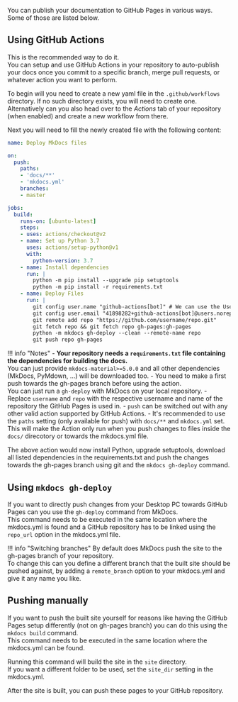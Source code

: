 You can publish your documentation to GitHub Pages in various ways.  
Some of those are listed below.

## Using GitHub Actions
This is the recommended way to do it.  
You can setup and use GitHub Actions in your repository to auto-publish your docs once you commit to a specific branch, merge pull requests, or whatever action you want to perform.

To begin will you need to create a new yaml file in the `.github/workflows` directory. If no such directory exists, you will need to create one.  
Alternatively can you also head over to the *Actions* tab of your repository (when enabled) and create a new workflow from there.

Next you will need to fill the newly created file with the following content:  
```yaml
name: Deploy MkDocs files

on:
  push:
    paths: 
    - 'docs/**'
    - 'mkdocs.yml'
    branches:
    - master

jobs:
  build:
    runs-on: [ubuntu-latest]
    steps:
    - uses: actions/checkout@v2
    - name: Set up Python 3.7
      uses: actions/setup-python@v1
      with:
        python-version: 3.7
    - name: Install dependencies
      run: |
        python -m pip install --upgrade pip setuptools
        python -m pip install -r requirements.txt
    - name: Deploy Files
      run: |
        git config user.name "github-actions[bot]" # We can use the Username and E-Mail of GitHub Actions for Git.
        git config user.email "41898282+github-actions[bot]@users.noreply.github.com"
        git remote add repo "https://github.com/username/repo.git"
        git fetch repo && git fetch repo gh-pages:gh-pages
        python -m mkdocs gh-deploy --clean --remote-name repo
        git push repo gh-pages
```

!!! info "Notes"
    - **Your repository needs a `requirements.txt` file containing the dependencies for building the docs.**  
    You can just provide `mkdocs-material>=5.0.0` and all other dependencies (MkDocs, PyMdown, ...) will be downloaded too.
    - You need to make a first push towards the gh-pages branch before using the action.  
    You can just run a `gh-deploy` with MkDocs on your local repository.
    - Replace `username` and `repo` with the respective username and name of the repository the GitHub Pages is used in.
    - `push` can be switched out with any other valid action supported by GitHub Actions.
    - It's recommended to use the `paths` setting (only available for push) with `docs/**` and `mkdocs.yml` set.  
    This will make the Action only run when you push changes to files inside the `docs/` direcotory or towards the mkdocs.yml file.

The above action would now install Python, upgrade setuptools, download all listed dependencies in the requirements.txt and push the changes towards the gh-pages branch using git and the `mkdocs gh-deploy` command.

## Using `mkdocs gh-deploy`
If you want to directly push changes from your Desktop PC towards GitHub Pages can you use the `gh-deploy` command from MkDocs.  
This command needs to be executed in the same location where the mkdocs.yml is found and a GitHub repository has to be linked using the `repo_url` option in the mkdocs.yml file.

!!! info "Switching branches"
    By default does MkDocs push the site to the gh-pages branch of your repository.  
    To change this can you define a different branch that the built site should be pushed against, by adding a `remote_branch` option to your mkdocs.yml and give it any name you like.

## Pushing manually
If you want to push the built site yourself for reasons like having the GitHub Pages setup differently (not on gh-pages branch) you can do this using the `mkdocs build` command.  
This command needs to be executed in the same location where the mkdocs.yml can be found.

Running this command will build the site in the `site` directory.  
If you want a different folder to be used, set the `site_dir` setting in the mkdocs.yml.

After the site is built, you can push these pages to your GitHub repository.
